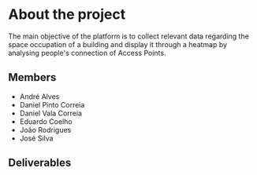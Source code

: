 # About the project
The main objective of the platform is to collect relevant data regarding the space occupation of a building and display it through a heatmap by analysing people's connection of Access Points.

## Members
* André Alves
* Daniel Pinto Correia
* Daniel Vala Correia
* Eduardo Coelho
* João Rodrigues
* José Silva

## Deliverables
